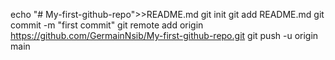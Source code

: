 echo "# My-first-github-repo">>README.md
git init
git add README.md
git commit -m "first commit"
git remote add origin https://github.com/GermainNsib/My-first-github-repo.git
git push -u origin main
